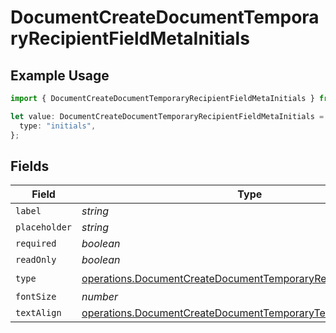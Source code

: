 # DocumentCreateDocumentTemporaryRecipientFieldMetaInitials

## Example Usage

```typescript
import { DocumentCreateDocumentTemporaryRecipientFieldMetaInitials } from "@documenso/sdk-typescript/models/operations";

let value: DocumentCreateDocumentTemporaryRecipientFieldMetaInitials = {
  type: "initials",
};
```

## Fields

| Field                                                                                                                                                | Type                                                                                                                                                 | Required                                                                                                                                             | Description                                                                                                                                          |
| ---------------------------------------------------------------------------------------------------------------------------------------------------- | ---------------------------------------------------------------------------------------------------------------------------------------------------- | ---------------------------------------------------------------------------------------------------------------------------------------------------- | ---------------------------------------------------------------------------------------------------------------------------------------------------- |
| `label`                                                                                                                                              | *string*                                                                                                                                             | :heavy_minus_sign:                                                                                                                                   | N/A                                                                                                                                                  |
| `placeholder`                                                                                                                                        | *string*                                                                                                                                             | :heavy_minus_sign:                                                                                                                                   | N/A                                                                                                                                                  |
| `required`                                                                                                                                           | *boolean*                                                                                                                                            | :heavy_minus_sign:                                                                                                                                   | N/A                                                                                                                                                  |
| `readOnly`                                                                                                                                           | *boolean*                                                                                                                                            | :heavy_minus_sign:                                                                                                                                   | N/A                                                                                                                                                  |
| `type`                                                                                                                                               | [operations.DocumentCreateDocumentTemporaryRecipientTypeInitials2](../../models/operations/documentcreatedocumenttemporaryrecipienttypeinitials2.md) | :heavy_check_mark:                                                                                                                                   | N/A                                                                                                                                                  |
| `fontSize`                                                                                                                                           | *number*                                                                                                                                             | :heavy_minus_sign:                                                                                                                                   | N/A                                                                                                                                                  |
| `textAlign`                                                                                                                                          | [operations.DocumentCreateDocumentTemporaryTextAlignInitials](../../models/operations/documentcreatedocumenttemporarytextaligninitials.md)           | :heavy_minus_sign:                                                                                                                                   | N/A                                                                                                                                                  |